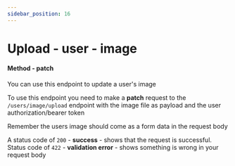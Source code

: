 ```yaml
---
sidebar_position: 16
---
```


# Upload - user - image

#### Method - patch

You can use this endpoint to update a user's image

To use this endpoint you need to make a **patch** request to the `/users/image/upload` endpoint with the image file as payload and the user authorization/bearer token

Remember the users image should come as a form data in the request body

A status code of `200` - **success** - shows that the request is successful.
Status code of `422` - **validation error** - shows something is wrong in your request body
